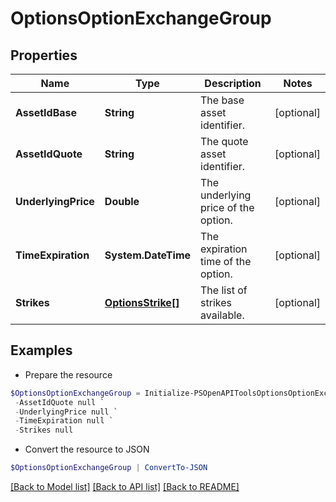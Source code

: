 # OptionsOptionExchangeGroup
## Properties

Name | Type | Description | Notes
------------ | ------------- | ------------- | -------------
**AssetIdBase** | **String** | The base asset identifier. | [optional] 
**AssetIdQuote** | **String** | The quote asset identifier. | [optional] 
**UnderlyingPrice** | **Double** | The underlying price of the option. | [optional] 
**TimeExpiration** | **System.DateTime** | The expiration time of the option. | [optional] 
**Strikes** | [**OptionsStrike[]**](OptionsStrike.md) | The list of strikes available. | [optional] 

## Examples

- Prepare the resource
```powershell
$OptionsOptionExchangeGroup = Initialize-PSOpenAPIToolsOptionsOptionExchangeGroup  -AssetIdBase null `
 -AssetIdQuote null `
 -UnderlyingPrice null `
 -TimeExpiration null `
 -Strikes null
```

- Convert the resource to JSON
```powershell
$OptionsOptionExchangeGroup | ConvertTo-JSON
```

[[Back to Model list]](../README.md#documentation-for-models) [[Back to API list]](../README.md#documentation-for-api-endpoints) [[Back to README]](../README.md)

